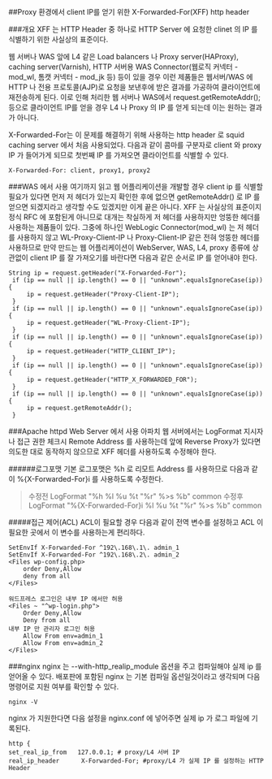##Proxy 환경에서 client IP를 얻기 위한 X-Forwarded-For(XFF) http header

###개요
XFF 는 HTTP Header 중 하나로 HTTP Server 에 요청한 clinet 의 IP 를 식별하기 위한 사실상의 표준이다.
 
웹 서버나 WAS 앞에 L4 같은 Load balancers 나 Proxy server(HAProxy), caching server(Varnish), HTTP 서버용 WAS Connector(웹로직 커넥터 - mod_wl, 톰캣 커넥터 - mod_jk 등) 등이 있을 경우 이런 제품들은 웹서버/WAS 에 HTTP 나 전용 프로토콜(AJP)로 요청을 보낸후에 받은 결과를 가공하여 클라이언트에 재전송하게 된다.
이로 인해 처리한 웹 서버나 WAS에서 request.getRemoteAddr(); 등으로 클라이언트 IP를 얻을 경우 L4 나 Proxy 의 IP 를 얻게 되는데 이는 원하는 결과가 아니다.
 
X-Forwarded-For는 이 문제를 해결하기 위해 사용하는 http header 로 squid caching server 에서 처음 사용되었다.
다음과 같이 콤마를 구분자로 client 와 proxy IP 가 들어가게 되므로 첫번째 IP 를 가져오면 클라이언트를 식별할 수 있다.

`X-Forwarded-For: client, proxy1, proxy2`

###WAS 에서 사용
여기까지 읽고 웹 어플리케이션을 개발할 경우 client ip 를 식별할 필요가 있다면 먼저 저 헤더가 있는지 확인한 후에 없으면 getRemoteAddr() 로 IP 를 얻으면 되겠지라고 생각할 수도 있겠지만 이게 끝은 아니다.
XFF 는 사실상의 표준이지 정식 RFC 에 포함된게 아니므로 대개는 착실하게 저 헤더를 사용하지만 엉뚱한 헤더를 사용하는 제품들이 있다.
그중에 하나인 WebLogic Connector(mod_wl) 는 저 헤더를 사용하지 않고 WL-Proxy-Client-IP 나 Proxy-Client-IP  같은 전혀 엉뚱한 헤더를 사용하므로 만약 만드는 웹 어플리케이션이 WebServer, WAS, L4, proxy 종류에 상관없이 client IP 를 잘 가져오기를 바란다면 다음과 같은 순서로 IP 를 얻어내야 한다.
~~~~
String ip = request.getHeader("X-Forwarded-For");
 if (ip == null || ip.length() == 0 || "unknown".equalsIgnoreCase(ip)) { 
     ip = request.getHeader("Proxy-Client-IP"); 
 } 
 if (ip == null || ip.length() == 0 || "unknown".equalsIgnoreCase(ip)) { 
     ip = request.getHeader("WL-Proxy-Client-IP"); 
 } 
 if (ip == null || ip.length() == 0 || "unknown".equalsIgnoreCase(ip)) { 
     ip = request.getHeader("HTTP_CLIENT_IP"); 
 } 
 if (ip == null || ip.length() == 0 || "unknown".equalsIgnoreCase(ip)) { 
     ip = request.getHeader("HTTP_X_FORWARDED_FOR"); 
 } 
 if (ip == null || ip.length() == 0 || "unknown".equalsIgnoreCase(ip)) { 
     ip = request.getRemoteAddr(); 
 }
~~~~
###Apache httpd Web Server 에서 사용
아파치 웹 서버에서는 LogFormat 지시자나 접근 권한 체크시 Remote Address 를  사용하는데 앞에 Reverse Proxy가 있다면 의도한 대로 동작하지 않으므로 XFF 헤더를 사용하도록 수정해야 한다.
 
######로그포맷
기본 로그포맷은 %h 로 리모트 Address 를 사용하므로 다음과 같이 %{X-Forwarded-For}i 를 사용하도록 수정한다.

>수정전
 LogFormat "%h %l %u %t \"%r\" %>s %b" common
>수정후
LogFormat "%{X-Forwarded-For}i %l %u %t \"%r\" %>s %b" common

#####접근 제어(ACL)
ACL이 필요할 경우 다음과 같이 전역 변수를 설정하고 ACL 이 필요한 곳에서 이 변수를 사용하는게 편리하다.
~~~~
SetEnvIf X-Forwarded-For ^192\.168\.1\. admin_1
SetEnvIf X-Forwarded-For ^192\.168\.2\. admin_2
<Files wp-config.php>
    order Deny,Allow
    deny from all
</Files>
 
워드프레스 로그인은 내부 IP 에서만 허용
<Files ~ "^wp-login.php">
    Order Deny,Allow
    Deny from all
내부 IP 만 관리자 로그인 허용
    Allow From env=admin_1
    Allow From env=admin_2
</Files>
~~~~
###nginx
nginx 는 --with-http_realip_module 옵션을 주고 컴파일해야 실제 ip 를 얻어올 수 있다. 배포판에 포함된 nginx 는 기본 컴파일 옵션일것이라고 생각되며 다음 명령어로 지원 여부를 확인할 수 있다.
~~~~
nginx -V
~~~~
nginx 가 지원한다면 다음 설정을 nginx.conf 에 넣어주면 실제 ip 가 로그 파일에 기록된다.
~~~~
http {
set_real_ip_from   127.0.0.1; # proxy/L4 서버 IP
real_ip_header      X-Forwarded-For; #proxy/L4 가 실제 IP 를 설정하는 HTTP Header
~~~~
